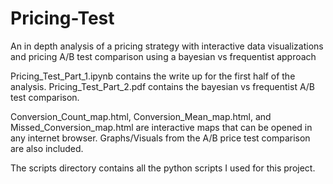 # Pricing-Test
An in depth analysis of a pricing strategy with interactive data visualizations and pricing A/B test comparison using a bayesian vs frequentist approach

Pricing_Test_Part_1.ipynb contains the write up for the first half of the analysis.  Pricing_Test_Part_2.pdf
contains the bayesian vs frequentist A/B test comparison.  

Conversion_Count_map.html, Conversion_Mean_map.html, and Missed_Conversion_map.html are interactive maps that
can be opened in any internet browser.  Graphs/Visuals from the A/B price test comparison are also included.

The scripts directory contains all the python scripts I used for this project.
